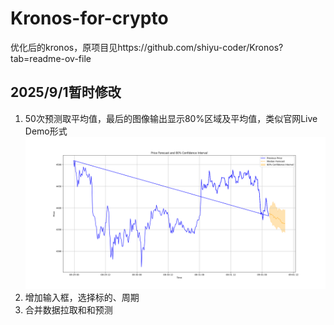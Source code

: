 # Kronos-for-crypto
优化后的kronos，原项目见https://github.com/shiyu-coder/Kronos?tab=readme-ov-file
## 2025/9/1暂时修改
1. 50次预测取平均值，最后的图像输出显示80%区域及平均值，类似官网Live Demo形式
![example](https://github.com/yaohongrui/Kronos-for-crypto/blob/main/example.png)
2. 增加输入框，选择标的、周期
3. 合并数据拉取和和预测
